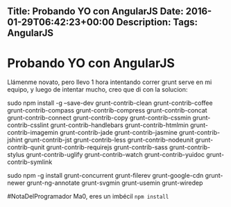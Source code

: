Title: Probando YO con AngularJS
Date: 2016-01-29T06:42:23+00:00
Description: 
Tags: AngularJS
---
# Probando YO con AngularJS
Llámenme novato, pero llevo 1 hora intentando correr grunt serve en mi equipo, y luego de intentar mucho, creo que di con la solucion:

sudo npm install -g –save-dev grunt-contrib-clean grunt-contrib-coffee grunt-contrib-compass grunt-contrib-compress grunt-contrib-concat grunt-contrib-connect grunt-contrib-copy grunt-contrib-cssmin grunt-contrib-csslint grunt-contrib-handlebars grunt-contrib-htmlmin grunt-contrib-imagemin grunt-contrib-jade grunt-contrib-jasmine grunt-contrib-jshint grunt-contrib-jst grunt-contrib-less grunt-contrib-nodeunit grunt-contrib-qunit grunt-contrib-requirejs grunt-contrib-sass grunt-contrib-stylus grunt-contrib-uglify grunt-contrib-watch grunt-contrib-yuidoc grunt-contrib-symlink

sudo npm -g install grunt-concurrent grunt-filerev grunt-google-cdn grunt-newer grunt-ng-annotate grunt-svgmin grunt-usemin grunt-wiredep

#NotaDelProgramador
Ma0, eres un imbécil
`npm install`


